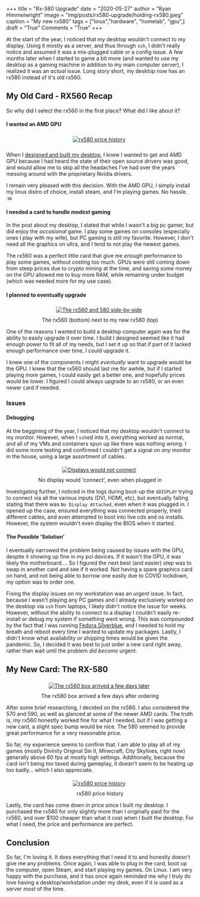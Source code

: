 +++
title  = "Rx-580 Upgrade"
date   = "2020-05-27"
author = "Ryan Himmelwright"
image  = "img/posts/rx580-upgrade/holding-rx580.jpeg"
caption = "My new rx580"
tags   = ["linux","hardware", "homelab", "gpu",]
draft  = "True"
Comments = "True"
+++

At the start of the year, I noticed that my desktop wouldn't connect to my
display. Using it mostly as a server, and thus through `ssh`, I didn't really
notice and assumed it was a mis-plugged cable or a config issue. A few months
later when I started to game a bit more (and wanted to use my desktop as a
gaming machine in addition to my main computer server), I realized it was an
*actual* issue. Long story short, my desktop now has an rx580 instead of it's
old rx560.

<!--more-->

## My Old Card - RX560 Recap

So why did I select the rx560 in the first place? What did I like about it?

#### I wanted an AMD GPU
<center>
<a href="/img/posts/rx580-upgrade/amd_radeon_logo.png">
<img alt="rx580 price history" src="/img/posts/rx580-upgrade/amd_radeon_logo.png" style="max-width: 100%; padding: 5px 15px 10px 10px"/></a>
</center>

When I [designed and built my desktop](/post/charmeleon-desktop-design/), I
knew I wanted to get and AMD GPU because I had heard the state of their open
source drivers was good, and would allow me to skip all the headaches I've had
over the years messing around with the proprietary Nvidia drivers.

I remain very pleased with this decision. With the AMD GPU, I simply install my
linux distro of choice, install steam, and I'm playing games. No hassle. :w

#### I needed a card to handle *modest* gaming
In the post about my desktop, I stated that while I wasn't a big pc gamer, but
did enjoy the *occasional* game. I play some games on consoles (especially ones
I play with my wife), but PC gaming is still my favorite. However, I don't need
all the graphics on ultra, and I tend to not play the newest games.

The rx560 was a perfect little card that give me *enough* performance to play
some games, without costing too much. GPUs were still coming down from steep
prices due to crypto mining at the time, and saving some money on the GPU
allowed me to buy more RAM, while remaining under budget (which was needed more
for my use case).


#### I planned to eventually upgrade

<center>
<a href="/img/posts/rx580-upgrade/side-by-side-photo.jpeg">
<img alt="The rx560 and 580 side-by-side" src="/img/posts/rx580-upgrade/side-by-side-photo.jpeg" style="max-width: 100%; padding: 5px 15px 10px 10px"/></a>
<div class="caption">The rx560 (bottom) next to my new rx580 (top)</div>
</center>

One of the reasons I wanted to build a desktop computer again was for
the ability to easily upgrade it over time. I build I designed seemed like it
had enough power to fit all of my needs, but I set it up so that if part of it
lacked enough performance over time, I could upgrade it.

I knew one of the components I might *eventually* want to upgrade would be the
GPU. I knew that the rx560 should last me for awhile, but if I started playing
more games, I could easily get a better one, and hopefully prices would be
lower. I figured I could always upgrade to an rx580, or an even newer card if
needed.

### Issues
#### Debugging
At the beggining of the year, I noticed that my desktop wouldn't connect to my
monitor. However, when I `ssh`ed into it, everything worked as normal, and all
of my VMs and containers spun up like there was nothing wrong. I did some more
testing and confirmed I couldn't get a signal on *any* monitor in the house,
using a large assortment of cables.

<center>
<a href="/img/posts/rx580-upgrade/no_display.jpeg">
<img alt="Displays would not connect" src="/img/posts/rx580-upgrade/no_display.jpeg" style="max-width: 100%; padding: 5px 15px 10px 10px"/></a>
<div class="caption">No display would 'connect', even when plugged in</div>
</center>

Investigating further, I noticed in the logs during boot-up the `$DISPLAY`
trying to connect via all the various inputs (DVI, HDMI, etc), but eventually
failing stating that there was `No Display Attached`, even when it was plugged
in. I opened up the case, ensured everything was connected properly, tried
different cables, and even attempted to boot into live cds and os installs.
However, the system wouldn't even display the BIOS when it started.

#### The Possible 'Solution'
I eventually narrowed the problem being caused by issues with the GPU, despite
it showing up fine in my pci devices. If it wasn't the GPU, it was likely the
motherboard.... So I figured the next best (and easier) step was to swap in
another card and see if it worked. Not having a spare graphics card on hand,
and not being able to borrow one easily due to COVID lockdown, my option was to
order one.

Fixing the display issues on my workstation was an *urgent* issue. In fact,
because I wasn't playing any PC games and I already exclusively worked on the
desktop via `ssh` from laptops, I likely didn't notice the issue for weeks.
However, without the ability to connect to a display I couldn't easily
re-install or debug my system if something went wrong. This was compounded by
the fact that I was running [Fedora
Silverblue](https://silverblue.fedoraproject.org), and I needed to hold my
breath and reboot every time I wanted to update my packages. Lastly, I didn't
know what availability or shipping times would be given the pandemic. So, I
decided it was best to just order a new card right away, rather than wait until
the problem *did become* urgent.

## My New Card: The RX-580

<center>
<a href="/img/posts/rx580-upgrade/rx580_box.jpeg">
<img alt="The rx560 box arrived a few days later" src="/img/posts/rx580-upgrade/rx580_box.jpeg" style="max-width: 100%; padding: 5px 15px 10px 10px"/></a>
<div class="caption">The rx580 box arrived a few days after ordering</div>
</center>

After some brief researching, I decided on the rx580. I also considered the 570
and 590, as well as glanced at some of the newer AMD cards. The truth is, my
rx560 honestly worked fine for what I needed, but if I was getting a new card,
a slight spec bump would be nice. The 580 seemed to provide great performance
for a very reasonable price.

So far, my experience seems to confirm that. I am able to play all of my games
(mostly Divinity Original Sin II, Minecraft, City Skylines, right now)
generally above 60 fps at mostly high settings. Additionally, because the card
isn't being *too* taxed during gameplay, it doesn't seem to be heating up too
badly... which I also appreciate.

<center>
<a href="/img/posts/rx580-upgrade/rx580-price-history.png">
<img alt="rx580 price history" src="/img/posts/rx580-upgrade/rx580-price-history.png" style="max-width: 100%; padding: 5px 15px 10px 10px"/></a>
<div class="caption">rx580 price history</div>
</center>

Lastly, the card has come down in price since I built my desktop. I purchased
the rx580 for only slightly more than I originally paid for the rx560, and over
$100 cheaper than what it cost when I built the desktop. For what I need, the
price and performance are perfect.

## Conclusion

So far, I'm loving it. It does everything that I need it to and honestly
doesn't give me any problems. Once again, I was able to plug in the card, boot
up the computer, open Steam, and start playing my games. On Linux. I am very
happy with the purchase, and it has once again reminded me why I truly do love
having a desktop/workstation under my desk, even if it is used as a server
*most* of the time.
